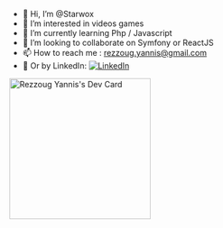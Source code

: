 - 👋 Hi, I’m @Starwox
- 👀 I’m interested in videos games
- 🌱 I’m currently learning Php / Javascript
- 💞️ I’m looking to collaborate on Symfony or ReactJS
- 📫 How to reach me : rezzoug.yannis@gmail.com
- 📰 Or by LinkedIn:
<a href="https://www.linkedin.com/in/yannis-rezzoug"> <img src="https://img.shields.io/static/v1?logo=linkedin&style=flat-square&color=0072b1&label=LinkedIn&message=%E2%98%86" alt="LinkedIn"/></a>

<a href="https://app.daily.dev/Starwox"><img src="https://api.daily.dev/devcards/e95b52ed2a9c4dad9a8e31f3080b27da.png?r=8qp" width="250" alt="Rezzoug Yannis's Dev Card"/></a>

<!---
Starwox/Starwox is a ✨ special ✨ repository because its `README.md` (this file) appears on your GitHub profile.
You can click the Preview link to take a look at your changes.
--->

